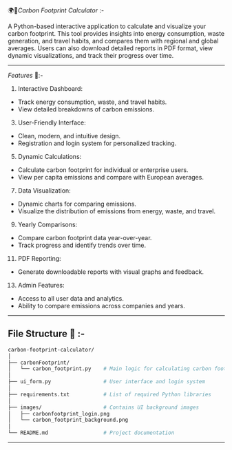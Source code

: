 🌍🌱*Carbon Footprint Calculator* :-

A Python-based interactive application to calculate and visualize your carbon footprint. This tool provides insights into energy consumption, waste generation, and travel habits, and compares them with regional and global averages. Users can also download detailed reports in PDF format, view dynamic visualizations, and track their progress over time.

-----------------------------------------------------------------------------------------------------------------------------

*Features* 🌟:- 

1. Interactive Dashboard:
   
- Track energy consumption, waste, and travel habits.
- View detailed breakdowns of carbon emissions.

3. User-Friendly Interface:
   
- Clean, modern, and intuitive design.
- Registration and login system for personalized tracking.

5. Dynamic Calculations:
   
- Calculate carbon footprint for individual or enterprise users.
- View per capita emissions and compare with European averages.

7. Data Visualization:
   
- Dynamic charts for comparing emissions.
- Visualize the distribution of emissions from energy, waste, and travel.

9. Yearly Comparisons:
    
- Compare carbon footprint data year-over-year.
- Track progress and identify trends over time.

11. PDF Reporting:
    
- Generate downloadable reports with visual graphs and feedback.

13. Admin Features:
    
- Access to all user data and analytics.
- Ability to compare emissions across companies and years.

-----------------------------------------------------------------------------------------------------------------------------

## File Structure 📁 :- 

```bash
carbon-footprint-calculator/
│
├── carbonFootprint/
│   └── carbon_footprint.py    # Main logic for calculating carbon footprint
│
├── ui_form.py                 # User interface and login system
│
├── requirements.txt           # List of required Python libraries
│
├── images/                    # Contains UI background images
│   ├── carbonfootprint_login.png
│   └── carbon_footprint_background.png
│
└── README.md                  # Project documentation

```
-----------------------------------------------------------------------------------------------------------------------------

##
